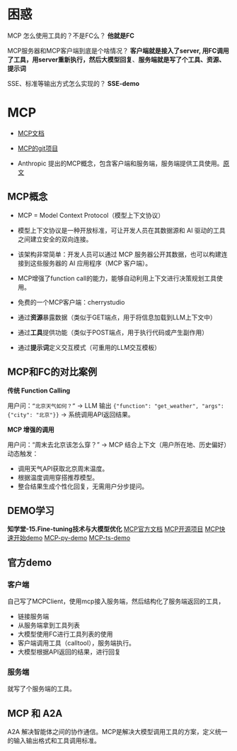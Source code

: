 # 困惑

MCP 怎么使用工具的？不是FC么？ **他就是FC**

MCP服务器和MCP客户端到底是个啥情况？  **客户端就是接入了server, 用FC调用了工具，用server重新执行，然后大模型回复**、**服务端就是写了个工具、资源、提示词**

SSE、标准等输出方式怎么实现的？ **SSE-demo**

# MCP

- [MCP文档](https://modelcontextprotocol.io/quickstart/server)

- [MCP的git项目](https://github.com/modelcontextprotocol/)

- Anthropic 提出的MCP概念，包含客户端和服务端，服务端提供工具使用。[原文](https://www.anthropic.com/news/model-context-protocol)

## MCP概念

- MCP = Model Context Protocol（模型上下文协议）

- 模型上下文协议是一种开放标准，可让开发人员在其数据源和 AI 驱动的工具之间建立安全的双向连接。

- 该架构非常简单：开发人员可以通过 MCP 服务器公开其数据，也可以构建连接到这些服务器的 AI 应用程序（MCP 客户端）。

- MCP增强了function call的能力，能够自动利用上下文进行决策规划工具使用。

- 免费的一个MCP客户端：cherrystudio

- 通过**资源**暴露数据（类似于GET端点，用于将信息加载到LLM上下文中）
- 通过**工具**提供功能（类似于POST端点，用于执行代码或产生副作用）
- 通过**提示词**定义交互模式（可重用的LLM交互模板）

## MCP和FC的对比案例
**传统 Function Calling**

用户问：`“北京天气如何？”` → LLM 输出 `{"function": "get_weather", "args": {"city": "北京"}}` → 系统调用API返回结果。

**MCP 增强的调用**

用户问：“周末去北京该怎么穿？” → MCP 结合上下文（用户所在地、历史偏好）动态触发：
- 调用天气API获取北京周末温度。
- 根据温度调用穿搭推荐模型。
- 整合结果生成个性化回复，无需用户分步提问。


## DEMO学习

**知学堂-15.Fine-tuning技术与大模型优化**
[MCP官方文档](https://modelcontextprotocol.io/quickstart/client)
[MCP开源项目](https://github.com/modelcontextprotocol/)
[MCP快速开始demo](https://github.com/modelcontextprotocol/quickstart-resources)
[MCP-py-demo](https://github.com/modelcontextprotocol/python-sdk/tree/main)
[MCP-ts-demo](https://github.com/modelcontextprotocol/typescript-sdk)



## 官方demo

### 客户端

自己写了MCPClient，使用mcp接入服务端，然后结构化了服务端返回的工具，

- 链接服务端
- 从服务端拿到工具列表
- 大模型使用FC进行工具列表的使用
- 客户端调用工具（calltool），服务端执行。
- 大模型根据API返回的结果，进行回复

### 服务端

就写了个服务端的工具。


## MCP 和 A2A

A2A 解决智能体之间的协作通信。MCP是解决大模型调用工具的方案，定义统一的输入输出格式和工具调用标准。